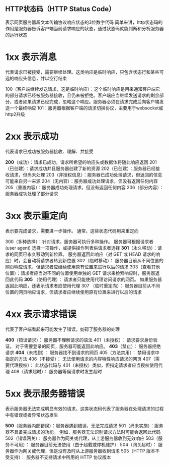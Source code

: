 

## HTTP状态码（HTTP Status Code）
表示网页服务器超文本传输协议响应状态的3位数字代码
简单来讲，http状态码的作用是服务器告诉客户端当前请求响应的状态，通过状态码就能判断和分析服务器的运行状态

# 1xx 表示消息
代表请求已被接受，需要继续处理。这类响应是临时响应，只包含状态行和某些可选的响应头信息，并以空行结束

100（客户端继续发送请求，这是临时响应）：这个临时响应是用来通知客户端它的部分请求已经被服务器接收，且仍未被拒绝。客户端应当继续发送请求的剩余部分，或者如果请求已经完成，忽略这个响应。服务器必须在请求完成后向客户端发送一个最终响应
101：服务器根据客户端的请求切换协议，主要用于websocket或http2升级

# 2xx 表示成功
代表请求已成功被服务器接收、理解、并接受

**200**（成功）：请求已成功，请求所希望的响应头或数据体将随此响应返回
201（已创建）：请求成功并且服务器创建了新的资源
202（已创建）：服务器已经接收请求，但尚未处理
203（非授权信息）：服务器已成功处理请求，但返回的信息可能来自另一来源
204（无内容）：服务器成功处理请求，但没有返回任何内容
205（重置内容）：服务器成功处理请求，但没有返回任何内容
206（部分内容）：服务器成功处理了部分请求

# 3xx 表示重定向
表示要完成请求，需要进一步操作。 通常，这些状态代码用来重定向

300（多种选择）：针对请求，服务器可执行多种操作。 服务器可根据请求者 (user agent) 选择一项操作，或提供操作列表供请求者选择
**301**（永久移动）：请求的网页已永久移动到新位置。 服务器返回此响应（对 GET 或 HEAD 请求的响应）时，会自动将请求者转到新位置
302（临时移动）： 服务器目前从不同位置的网页响应请求，但请求者应继续使用原有位置来进行以后的请求
303（查看其他位置）：请求者应当对不同的位置使用单独的 GET 请求来检索响应时，服务器返回此代码
**305** （使用代理）： 请求者只能使用代理访问请求的网页。 如果服务器返回此响应，还表示请求者应使用代理
307 （临时重定向）： 服务器目前从不同位置的网页响应请求，但请求者应继续使用原有位置来进行以后的请求

# 4xx 表示请求错误
代表了客户端看起来可能发生了错误，妨碍了服务器的处理

**400**（错误请求）： 服务器不理解请求的语法
401（未授权）： 请求要求身份验证。 对于需要登录的网页，服务器可能返回此响应。
**403**（禁止）： 服务器拒绝请求
**404**（未找到）： 服务器找不到请求的网页
405（方法禁用）： 禁用请求中指定的方法
406（不接受）： 无法使用请求的内容特性响应请求的网页
407（需要代理授权）： 此状态代码与 401（未授权）类似，但指定请求者应当授权使用代理
408（请求超时）： 服务器等候请求时发生超时

# 5xx 表示服务器错误
表示服务器无法完成明显有效的请求。这类状态码代表了服务器在处理请求的过程中有错误或者异常状态发生

**500**（服务器内部错误）：服务器遇到错误，无法完成请求
501（尚未实施）：服务器不具备完成请求的功能。 例如，服务器无法识别请求方法时可能会返回此代码
502（错误网关）： 服务器作为网关或代理，从上游服务器收到无效响应
503（服务不可用）： 服务器目前无法使用（由于超载或停机维护）
504（网关超时）： 服务器作为网关或代理，但是没有及时从上游服务器收到请求
505（HTTP 版本不受支持）： 服务器不支持请求中所用的 HTTP 协议版本